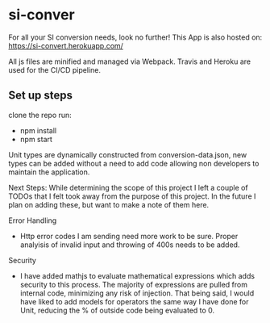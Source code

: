 # si-conver 
For all your SI conversion needs, look no further!
This App is also hosted on: https://si-convert.herokuapp.com/

All js files are minified and managed via Webpack. Travis and Heroku are used for the CI/CD pipeline.

## Set up steps
clone the repo
run:
 - npm install
 - npm start
 
Unit types are dynamically constructed from conversion-data.json, new types can be added without a need to add code allowing non developers to maintain the application.
 
Next Steps:
 While determining the scope of this project I left a couple of TODOs that I felt took away from the purpose of this project. In the future I plan on adding these, but want to make a note of them here.

Error Handling
 - Http error codes I am sending need more work to be sure. Proper analyisis of invalid input and throwing of 400s needs to be added. 
 
 Security
 - I have added mathjs to evaluate mathematical expressions which adds security to this process. The majority of expressions are pulled from internal code, minimizing any risk of injection. That being said, I would have liked to add models for operators the same way I have done for Unit, reducing the % of outside code being evaluated to 0. 
 
